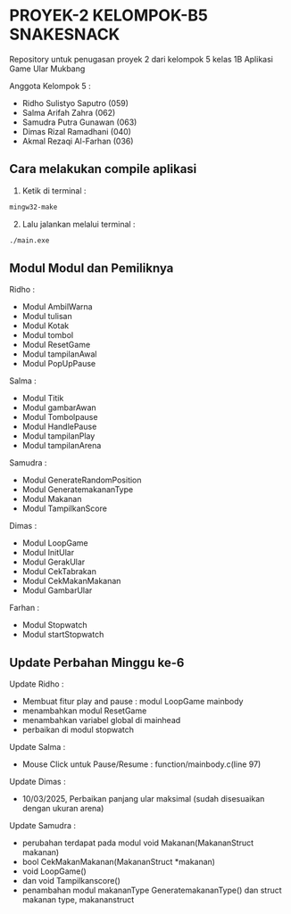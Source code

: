 # PROYEK-2 KELOMPOK-B5 SNAKESNACK

Repository untuk penugasan proyek 2 dari kelompok 5 kelas 1B Aplikasi Game Ular Mukbang

Anggota Kelompok 5 :

- Ridho Sulistyo Saputro (059)
- Salma Arifah Zahra (062)
- Samudra Putra Gunawan (063)
- Dimas Rizal Ramadhani (040)
- Akmal Rezaqi Al-Farhan (036)

## Cara melakukan compile aplikasi

1. Ketik di terminal :
```bash
mingw32-make
```

2. Lalu jalankan melalui terminal :
```bash
./main.exe
```

## Modul Modul dan Pemiliknya

Ridho : 
- Modul AmbilWarna
- Modul tulisan
- Modul Kotak
- Modul tombol
- Modul ResetGame
- Modul tampilanAwal
- Modul PopUpPause

Salma : 
- Modul Titik
- Modul gambarAwan
- Modul Tombolpause
- Modul HandlePause
- Modul tampilanPlay
- Modul tampilanArena

Samudra : 
- Modul GenerateRandomPosition
- Modul GeneratemakananType
- Modul Makanan
- Modul TampilkanScore

Dimas : 
- Modul LoopGame
- Modul InitUlar
- Modul GerakUlar
- Modul CekTabrakan
- Modul CekMakanMakanan
- Modul GambarUlar

Farhan : 
- Modul Stopwatch
- Modul startStopwatch


## Update Perbahan Minggu ke-6
Update Ridho :
- Membuat fitur play and pause : modul LoopGame mainbody
- menambahkan modul ResetGame
- menambahkan variabel global di mainhead
- perbaikan di modul stopwatch

Update Salma :
- Mouse Click untuk Pause/Resume : function/mainbody.c(line 97)

Update Dimas :
- 10/03/2025, Perbaikan panjang ular maksimal (sudah disesuaikan dengan ukuran arena)

Update Samudra : 
- perubahan terdapat pada modul  void Makanan(MakananStruct makanan)
- bool CekMakanMakanan(MakananStruct *makanan)
- void LoopGame()
- dan void Tampilkanscore() 
- penambahan modul makananType GeneratemakananType() dan struct makanan type, makananstruct 
